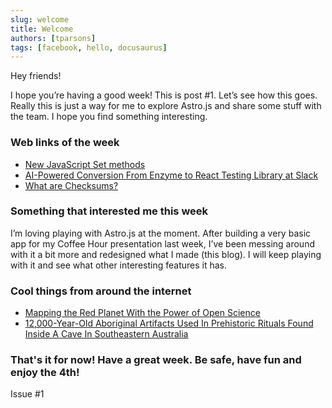 ```yaml
---
slug: welcome
title: Welcome
authors: [tparsons]
tags: [facebook, hello, docusaurus]
---
```

<!-- truncate -->
Hey friends!

I hope you’re having a good week! This is post #1. Let’s see how this goes. Really this is just a way for me to explore Astro.js and share some stuff with the team. I hope you find something interesting.

### Web links of the week

- [New JavaScript Set methods](https://developer.mozilla.org/en-US/blog/javascript-set-methods/)
- [AI-Powered Conversion From Enzyme to React Testing Library at Slack](https://slack.engineering/balancing-old-tricks-with-new-feats-ai-powered-conversion-from-enzyme-to-react-testing-library-at-slack/)
- [What are Checksums?](https://blog.algomaster.io/p/what-are-checksums)

### Something that interested me this week

I’m loving playing with Astro.js at the moment. After building a very basic app for my Coffee Hour presentation last week, I’ve been messing around with it a bit more and redesigned what I made (this blog). I will keep playing with it and see what other interesting features it has.

### Cool things from around the internet

- [Mapping the Red Planet With the Power of Open Science](https://nam10.safelinks.protection.outlook.com/?url=https%3A%2F%2Fwww.jpl.nasa.gov%2Fnews%2Fmapping-the-red-planet-with-the-power-of-open-science%3Futm_source%3Dcassidoo%26utm_medium%3Demail%26utm_campaign%3Dthe-days-you-work-are-the-best-days-georgia&data=05%7C02%7Ctparsons%40godaddy.com%7Cc0ec5d385d9746d2302508dc999ffd97%7Cd5f1622b14a345a6b069003f8dc4851f%7C0%7C0%7C638554159655000540%7CUnknown%7CTWFpbGZsb3d8eyJWIjoiMC4wLjAwMDAiLCJQIjoiV2luMzIiLCJBTiI6Ik1haWwiLCJXVCI6Mn0%3D%7C20000%7C%7C%7C&sdata=PR03pTF1FgS7mq7vxsS0Z6xnZPQKXfahU7cWix7E6Zc%3D&reserved=0)
- [12,000-Year-Old Aboriginal Artifacts Used In Prehistoric Rituals Found Inside A Cave In Southeastern Australia](https://allthatsinteresting.com/aboriginal-artifacts-cloggs-cave)

### That's it for now! Have a great week. Be safe, have fun and enjoy the 4th!

Issue #1

<!-- ![Docusaurus Plushie](./engineers_in_room_ai.jpg) -->


